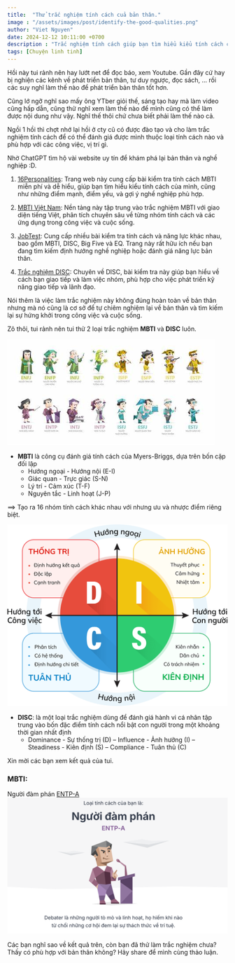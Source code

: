 ```yaml
---
title:  "Thử trắc nghiệm tính cách cuả bản thân."
image : "/assets/images/post/identify-the-good-qualities.png"
author: "Viet Nguyen"
date: 2024-12-12 10:11:00 +0700
description : "Trắc nghiệm tính cách giúp bạn tìm hiểu kiểu tính cách của mình, cũng như những điểm mạnh, điểm yếu, và gợi ý nghề nghiệp phù hợp."
tags: [Chuyện linh tinh]
---
```

Hồi này tui rảnh nên hay lướt net để đọc báo, xem Youtube. Gần đây cứ hay bị nghiện các kênh về phát triển bản thân, tư duy ngược, đọc sách, ... rồi các suy nghĩ làm thế nào để phát triển bản thân tốt hơn.

Cũng lớ ngỡ nghĩ sao mấy ông YTber giỏi thế, sáng tạo hay mà làm video cũng hấp dẫn, cũng thử nghĩ xem làm thế nào để mình cũng có thể làm được nội dung như vậy. Nghĩ thế thôi chứ chưa biết phải làm thế nào cả.

Ngồi 1 hồi thì chợt nhớ lại hồi ở cty cũ có được đào tạo và cho làm trắc nghiệm tính cách để có thể đánh giá được mình thuộc loại tính cách nào và phù hợp với các công việc, vị trí gì.

Nhờ ChatGPT tìm hộ vài website uy tín để khám phá lại bản thân và nghề nghiệp :D.

1. [16Personalities](16personalities.com): Trang web này cung cấp bài kiểm tra tính cách MBTI miễn phí và dễ hiểu, giúp bạn tìm hiểu kiểu tính cách của mình, cũng như những điểm mạnh, điểm yếu, và gợi ý nghề nghiệp phù hợp.

2. [MBTI Việt Nam](mbti.vn): Nền tảng này tập trung vào trắc nghiệm MBTI với giao diện tiếng Việt, phân tích chuyên sâu về từng nhóm tính cách và các ứng dụng trong công việc và cuộc sống.

3. [JobTest](jobtest.vn): Cung cấp nhiều bài kiểm tra tính cách và năng lực khác nhau, bao gồm MBTI, DISC, Big Five và EQ. Trang này rất hữu ích nếu bạn đang tìm kiếm định hướng nghề nghiệp hoặc đánh giá năng lực bản thân.

4. [Trắc nghiệm DISC](discpersonalitytesting.com): Chuyên về DISC, bài kiểm tra này giúp bạn hiểu về cách bạn giao tiếp và làm việc nhóm, phù hợp cho việc phát triển kỹ năng giao tiếp và lãnh đạo.

Nói thêm là việc làm trắc nghiệm này không đúng hoàn toàn về bản thân nhưng mà nó cũng là cơ sở để tự chiêm nghiệm lại về bản thân và tìm kiếm lại sự hứng khởi trong công việc và cuộc sống.

Zô thôi, tui rảnh nên tui thử 2 loại trắc nghiệm **MBTI** và **DISC** luôn.

![Trắc nghiệm MBTI](../assets/images/post/trac-nghiem-mbti.png)
- **MBTI** là công cụ đánh giá tính cách của Myers-Briggs, dựa trên bốn cặp đối lập
    - Hướng ngoại - Hướng nội (E-I)
    - Giác quan - Trực giác (S-N)
    - Lý trí - Cảm xúc (T-F)
    - Nguyên tắc - Linh hoạt (J-P)

==> Tạo ra 16 nhóm tính cách khác nhau với nhưng ưu và nhược điểm riêng biệt.

![Trắc nghiệm DISC](../assets/images/post/trac-nghiem-disc.png)

- **DISC**: là một loại trắc nghiệm dùng để đánh giá hành vi cá nhân tập trung vào bốn đặc điểm tính cách nổi bật con người trong một khoảng thời gian nhất định
    - Dominance - Sự thống trị (D)
    – Influence - Ảnh hưởng (I)
    – Steadiness - Kiên định (S)
    – Compliance - Tuân thủ (C)

Xin mời các bạn xem kết quả của tui.

### MBTI:
Người đàm phán [ENTP-A](https://www.16personalities.com/vi/lo%E1%BA%A1i-t%C3%ADnh-c%C3%A1ch-entp)
![Người đàm phán - ENTP-A](../assets/images/post/nguoi-dam-phan-ENTP-A.png)

Các bạn nghĩ sao về kết quả trên, còn bạn đã thử làm trắc nghiệm chưa? Thấy có phù hợp với bản thân không? Hãy share để mình cùng thảo luận.
